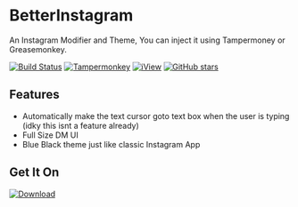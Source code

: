 # BetterInstagram
 An Instagram Modifier and Theme, You can inject it using Tampermoney or Greasemonkey.
 
[![Build Status](https://travis-ci.org/jae-jae/Userscript-Plus.svg?branch=master)](https://github.com/Legend-Recalls/BetterInstagram)
[![Tampermonkey](https://img.shields.io/badge/Tampermonkey-up%20to%20date-green.svg)](https://tampermonkey.net/)
[![iView](https://img.shields.io/badge/iView-2.2.0-brightgreen.svg)](https://www.iviewui.com)
[![GitHub stars](https://img.shields.io/github/stars/Legend-Recalls/BetterInstagram)](https://github.com/Legend-Recalls/BetterInstagram)

## Features
- Automatically make the text cursor goto text box when the user is typing (idky this isnt a feature already)
- Full Size DM UI
- Blue Black theme just like classic Instagram App

## Get It On
[![Download](https://www.google.com/imgres?imgurl=https%3A%2F%2Ftoppng.com%2Fuploads%2Fpreview%2Fimages-buttons-download-red-download-button-11562896412yilsysnxsr.png&imgrefurl=https%3A%2F%2Ftoppng.com%2Ffree-image%2Fimages-buttons-download-red-download-button-PNG-free-PNG-Images_170603&tbnid=8cXGqRShASoj5M&vet=12ahUKEwjpnbX63pD9AhUki9gFHaV5D4oQMygEegUIARDbAQ..i&docid=Q5-f2KFlUhYuNM&w=840&h=859&q=download%20png&ved=2ahUKEwjpnbX63pD9AhUki9gFHaV5D4oQMygEegUIARDbAQ)](https://greasyfork.org/en/scripts/459925-betterinstagram)

